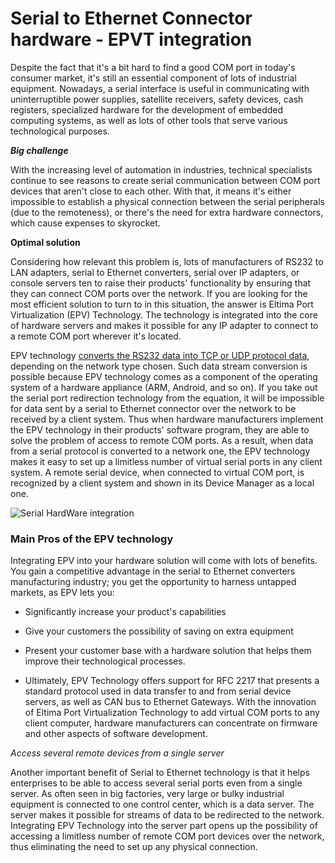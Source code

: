 Serial to Ethernet Connector hardware - EPVT integration
================================================

Despite the fact that it's a bit hard to find a good COM port in today's consumer market, it's still an essential component of lots of industrial equipment. Nowadays, a serial interface is useful in communicating with uninterruptible power supplies, satellite receivers, safety devices, cash registers, specialized hardware for the development of embedded computing systems, as well as lots of other tools that serve various technological purposes. 

***Big challenge***

With the increasing level of automation in industries, technical specialists continue to see reasons to create serial communication between COM port devices that aren't close to each other. With that, it means it's either impossible to establish a physical connection between the serial peripherals (due to the remoteness), or there's the need for extra hardware connectors, which cause expenses to skyrocket. 

**Optimal solution**

Considering how relevant this problem is, lots of manufacturers of RS232 to LAN adapters, serial to Ethernet converters, serial over IP adapters, or console servers ten to raise their products' functionality by ensuring that they can connect COM ports over the network. If you are looking for the most efficient solution to turn to in this situation, the answer is Eltima Port Virtualization (EPV) Technology. The technology is integrated into the core of hardware servers and makes it possible for any IP adapter to connect to a remote COM port wherever it's located. 

EPV technology [converts the RS232 data into TCP or UDP protocol data](https://www.eltima.com/serial-to-ethernet-converter-technology-integration.html), depending on the network type chosen. Such data stream conversion is possible because EPV technology comes as a component of the operating system of a hardware appliance (ARM, Android, and so on). If you take out the serial port redirection technology from the equation, it will be impossible for data sent by a serial to Ethernet connector over the network to be received by a client system. Thus when hardware manufacturers implement the EPV technology in their products' software program, they are able to solve the problem of access to remote COM ports. As a result, when data from a serial protocol is converted to a network one, the EPV technology makes it easy to set up a limitless number of virtual serial ports in any client system. A remote serial device, when connected to virtual COM port, is recognized by a client system and shown in its Device Manager as a local one. 

![Serial HardWare integration](https://www.eltima.com/images/upload/products/eltima/epvt/hardware/img-hardware_com2.png)

### Main Pros of the EPV technology

Integrating EPV into your hardware solution will come with lots of benefits. You gain a competitive advantage in the serial to Ethernet converters manufacturing industry; you get the opportunity to harness untapped markets, as EPV lets you: 

* Significantly increase your product's capabilities
* Give your customers the possibility of saving on extra equipment
* Present your customer base with a hardware solution that helps them improve their technological processes. 

* Ultimately, EPV Technology offers support for RFC 2217 that presents a standard protocol used in data transfer to and from serial device servers, as well as CAN bus to Ethernet Gateways. With the innovation of Eltima Port Virtualization Technology to add virtual COM ports to any client computer, hardware manufacturers can concentrate on firmware and other aspects of software development. 

*Access several remote devices from a single server*

Another important benefit of Serial to Ethernet technology is that it helps enterprises to be able to access several serial ports even from a single server. As often seen in big factories, very large or bulky industrial equipment is connected to one control center, which is a data server. The server makes it possible for streams of data to be redirected to the network. Integrating EPV Technology into the server part opens up the possibility of accessing a limitless number of remote COM port devices over the network, thus eliminating the need to set up any physical connection.
